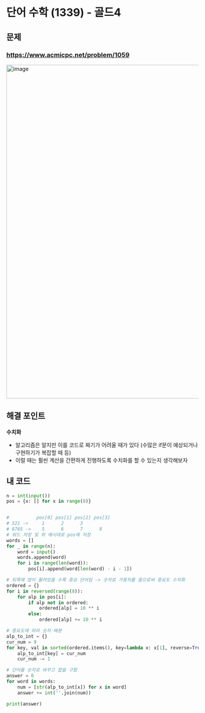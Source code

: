 # 단어 수학 (1339) - 골드4

## 문제
### https://www.acmicpc.net/problem/1059  
<img width="874" alt="image" src="https://user-images.githubusercontent.com/72330884/203569095-a652cec4-f8e1-40c9-ba6d-0c86dda03320.png">

## 해결 포인트
**수치화**
- 알고리즘은 알지만 이를 코드로 짜기가 어려울 때가 있다 (수많은 if문이 예상되거나 구현하기가 복잡할 때 등)
- 이럴 때는 훨씬 계산을 간편하게 진행하도록 수치화를 할 수 있는지 생각해보자

## 내 코드
```python
n = int(input())
pos = {x: [] for x in range(8)}


#          pos[0] pos[1] pos[2] pos[3]
# 321 ->     1      2      3
# 8765 ->    5      6      7      8
# 워드 저장 및 위 예시대로 pos에 저장
words = []
for _ in range(n):
    word = input()
    words.append(word)
    for i in range(len(word)):
        pos[i].append(word[len(word) - i - 1])

# 뒤쪽에 많이 몰려있을 수록 중요 단어임 -> 숫자로 가중치를 줌으로써 중요도 수치화
ordered = {}
for i in reversed(range(8)):
    for alp in pos[i]:
        if alp not in ordered:
            ordered[alp] = 10 ** i
        else:
            ordered[alp] += 10 ** i

# 중요도에 따라 숫자 배분
alp_to_int = {}
cur_num = 9
for key, val in sorted(ordered.items(), key=lambda x: x[1], reverse=True):
    alp_to_int[key] = cur_num
    cur_num -= 1

# 단어를 숫자로 바꾸고 합을 구함
answer = 0
for word in words:
    num = [str(alp_to_int[x]) for x in word]
    answer += int(''.join(num))

print(answer)

```
